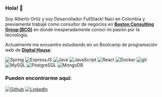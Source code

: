 <!---
### Hi there 👋

  <img alt="AWS" src="https://img.shields.io/badge/-AWS-373F56?logo=aws&logoColor=white" />
  <img alt="TypeScript" src="https://img.shields.io/badge/-TypeScript-007ACC?style=flat-square&logo=typescript&logoColor=white" />
  <img alt="MongoDB" src="https://img.shields.io/badge/-MongoDB-13aa52?style=flat-square&logo=mongodb&logoColor=white" />
-->

### Hola! 👋

<p>Soy Alberto Ortiz y soy Desarrollador FullStack! Nací en Colombia y previamente trabajé como consultor de negocios en <a href="https://www.bcg.com/about/overview"><b>Boston Consulting Group (BCG)</b></a> en donde inesperadamente conocí mi pasión por la tecnología.</p>
<p>Actualmente me encuentro estudiando en un Bootcamp de programación web de <a href="https://www.digitalhouse.com/"><b>Digital House</b></a>.</p>

<p>
  <img alt="Spring" src="https://img.shields.io/badge/spring-%236DB33F.svg?style=plastic&logo=spring&logoColor=white" />
  <img alt="ExpressJS" src="https://img.shields.io/badge/ExpressJS-%23404d59.svg?style=plastic&logo=express&logoColor=%2361DAFB" />
  <img alt="Java" src="https://img.shields.io/badge/-Java-%23ED8B00.svg?style=plastic&logo=java&logoColor=white" />
  <img alt="JavaScript" src="https://img.shields.io/badge/JavaScript-%23323330.svg?style=plastic&logo=javascript&logoColor=%23F7DF1E" />
  <img alt="React" src="https://img.shields.io/badge/-React-%2320232a.svg?style=plastic&logo=react&logoColor=%2361DAFB" />
  <img alt="Docker" src="https://img.shields.io/badge/-Docker-46a2f1?style=plastic&logo=docker&logoColor=white" />
  <img alt="git" src="https://img.shields.io/badge/-Git-F05032?style=plastic&logo=git&logoColor=white" />
  <img alt="MySQL" src="https://img.shields.io/badge/MySQL-00000F?style=plastic&logo=mysql&logoColor=white" />
  <img alt="PostgreSQL" src="https://img.shields.io/badge/PostgreSQL-%23316192.svg?style=plastic&logo=postgresql&logoColor=white)" />
  <img alt="MongoDB" src="https://img.shields.io/badge/MongoDB-%234ea94b.svg?style=plastic&logo=mongodb&logoColor=white" />
</p>

<h3>Pueden encontrarme aquí:</h3>
<p>
  <a href="https://github.com/tizor98" target="_blank"><img alt="Github" src="https://img.shields.io/badge/GitHub-%2312100E.svg?&style=for-the-badge&logo=Github&logoColor=white" /></a> <a href="https://www.linkedin.com/in/baob/" target="_blank"><img alt="LinkedIn" src="https://img.shields.io/badge/linkedin-%230077B5.svg?&style=for-the-badge&logo=linkedin&logoColor=white" /></a>
</p>
